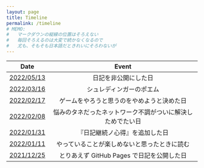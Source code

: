 ```yaml
---
layout: page
title: Timeline
permalink: /timeline
# MEMO:
#   マークダウンの縦線の位置はそろえない
#   毎回そろえるのは大変で続かなくなるので
#   尤も、そもそも日本語だときれいにそろわないが
---
```


| Date | Event |
| :---: | :---: |
| [2022/05/13](2022/05/13) | 日記を非公開にした日 |
| [2022/03/16](2022/03/16) | シュレディンガーのポエム |
| [2022/02/17](2022/02/17) | ゲームをやろうと思うのをやめようと決めた日 |
| [2022/02/08](2022/02/08) | 悩みのタネだったネットワーク不調がついに解決しためでたい日 |
| [2022/01/31](2022/01/31#日記継続ノ心得ヲ追加) | 『日記継続ノ心得』を追加した日 |
| [2022/01/11](2022/01/11#楽しむ精神) | やっていることが楽しめないと思ったときに読む |
| [2021/12/25](2021/12/25) | とりあえず GitHub Pages で日記を公開した日 |
